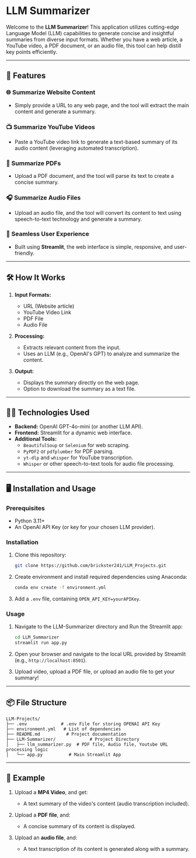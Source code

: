 # LLM Summarizer

Welcome to the **LLM Summarizer**! This application utilizes cutting-edge Language Model (LLM) capabilities to generate concise and insightful summaries from diverse input formats. Whether you have a web article, a YouTube video, a PDF document, or an audio file, this tool can help distill key points efficiently.

---

## 🚀 Features

### 🌐 Summarize Website Content
- Simply provide a URL to any web page, and the tool will extract the main content and generate a summary.

### 📺 Summarize YouTube Videos
- Paste a YouTube video link to generate a text-based summary of its audio content (leveraging automated transcription).

### 📄 Summarize PDFs
- Upload a PDF document, and the tool will parse its text to create a concise summary.

### 🎧 Summarize Audio Files
- Upload an audio file, and the tool will convert its content to text using speech-to-text technology and generate a summary.

### 🌈 Seamless User Experience
- Built using **Streamlit**, the web interface is simple, responsive, and user-friendly.

---

## 🛠️ How It Works

1. **Input Formats:**
   - URL (Website article)
   - YouTube Video Link
   - PDF File
   - Audio File

2. **Processing:**
   - Extracts relevant content from the input.
   - Uses an LLM (e.g., OpenAI's GPT) to analyze and summarize the content.

3. **Output:**
   - Displays the summary directly on the web page.
   - Option to download the summary as a text file.

---

## 🧑‍💻 Technologies Used

- **Backend:** OpenAI GPT-4o-mini (or another LLM API).
- **Frontend:** Streamlit for a dynamic web interface.
- **Additional Tools:**
  - `BeautifulSoup` or `Selenium` for web scraping.
  - `PyPDF2` or `pdfplumber` for PDF parsing.
  - `yt-dlp` and `whisper` for YouTube transcription.
  - `Whisper` or other speech-to-text tools for audio file processing.

---

## 🖥️ Installation and Usage

### Prerequisites
- Python 3.11+
- An OpenAI API Key (or key for your chosen LLM provider).

### Installation

1. Clone this repository:
   ```bash
   git clone https://github.com/brickster241/LLM_Projects.git
   ```

2. Create environment and install required dependencies using Anaconda:
   ```bash
   conda env create -f environment.yml
   ```

3. Add a `.env` file, containing `OPEN_API_KEY=yourAPIKey`.

### Usage

1. Navigate to the LLM-Summarizer directory and Run the Streamlit app:
   ```bash
   cd LLM_Summarizer
   streamlit run app.py
   ```

2. Open your browser and navigate to the local URL provided by Streamlit (e.g., `http://localhost:8501`).

3. Upload video, upload a PDF file, or upload an audio file to get your summary!

---

## 📦 File Structure

```plaintext
LLM-Projects/
├── .env             # .env File for storing OPENAI API Key
├── environment.yml   # List of dependencies
├── README.md          # Project documentation
├── LLM-Summarizer/             # Project Directory
│   ├── llm_summarizer.py  # PDF file, Audio file, Youtube URL processing logic
│   └── app.py          # Main Streamlit App
```

---

## 🌟 Example

1. Upload a **MP4 Video**, and get:
   - A text summary of the video's content (audio transcription included).

2. Upload a **PDF file**, and:
   - A concise summary of its content is displayed.

3. Upload an **audio file**, and:
   - A text transcription of its content is generated along with a summary.
